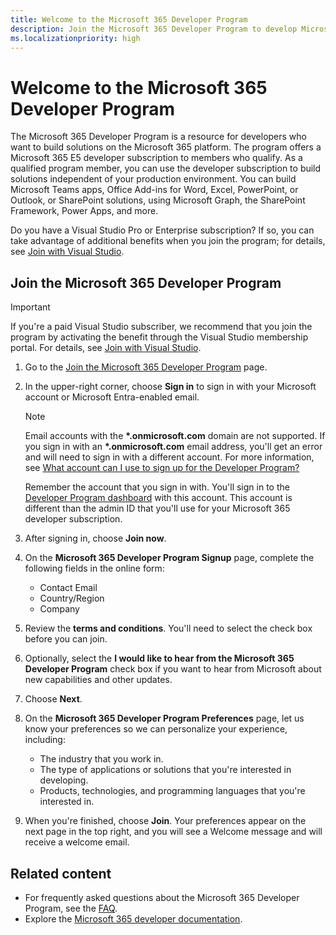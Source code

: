 ```yaml
---
title: Welcome to the Microsoft 365 Developer Program
description: Join the Microsoft 365 Developer Program to develop Microsoft 365 solutions independent of your production environment.
ms.localizationpriority: high
---
```


# Welcome to the Microsoft 365 Developer Program

The Microsoft 365 Developer Program is a resource for developers who want to build solutions on the Microsoft 365 platform. The program offers a Microsoft 365 E5 developer subscription to members who qualify. As a qualified program member, you can use the developer subscription to build solutions independent of your production environment. You can build Microsoft Teams apps, Office Add-ins for Word, Excel, PowerPoint, or Outlook, or SharePoint solutions, using Microsoft Graph, the SharePoint Framework, Power Apps, and more.

Do you have a Visual Studio Pro or Enterprise subscription? If so, you can take advantage of additional benefits when you join the program; for details, see [Join with Visual Studio](join-with-visual-studio.md).

## Join the Microsoft 365 Developer Program

> [!IMPORTANT]
> If you're a paid Visual Studio subscriber, we recommend that you join the program by activating the benefit through the Visual Studio membership portal. For details, see [Join with Visual Studio](join-with-visual-studio.md).

1. Go to the [Join the Microsoft 365 Developer Program](https://developer.microsoft.com/en-us/microsoft-365/dev-program) page. 

2. In the upper-right corner, choose **Sign in** to sign in with your Microsoft account or Microsoft Entra-enabled email.

    > [!NOTE]
    > Email accounts with the **\*.onmicrosoft.com** domain are not supported. If you sign in with an **\*.onmicrosoft.com** email address, you'll get an error and will need to sign in with a different account. For more information, see [What account can I use to sign up for the Developer Program?](/office/developer-program/microsoft-365-developer-program-faq?source=docs#what-account-can-i-use-to-sign-up-for-the-microsoft-365-developer-program-)
    
    Remember the account that you sign in with. You'll sign in to the [Developer Program dashboard](https://developer.microsoft.com/en-us/microsoft-365/profile) with this account. This account is different than the admin ID that you'll use for your Microsoft 365 developer subscription.

3. After signing in, choose **Join now**.

4. On the **Microsoft 365 Developer Program Signup** page, complete the following fields in the online form:

    - Contact Email
    - Country/Region
    - Company

5. Review the **terms and conditions**. You'll need to select the check box before you can join.

6. Optionally, select the **I would like to hear from the Microsoft 365 Developer Program** check box if you want to hear from Microsoft about new capabilities and other updates. 

7. Choose **Next**.

8. On the **Microsoft 365 Developer Program Preferences** page, let us know your preferences so we can personalize your experience, including:

    - The industry that you work in.
    - The type of applications or solutions that you're interested in developing.
    - Products, technologies, and programming languages that you're interested in.

9. When you're finished, choose **Join**. Your preferences appear on the next page in the top right, and you will see a Welcome message and will receive a welcome email.



## Related content

- For frequently asked questions about the Microsoft 365 Developer Program, see the [FAQ](microsoft-365-developer-program-faq.yml).
- Explore the [Microsoft 365 developer documentation](/microsoft-365/developer).
